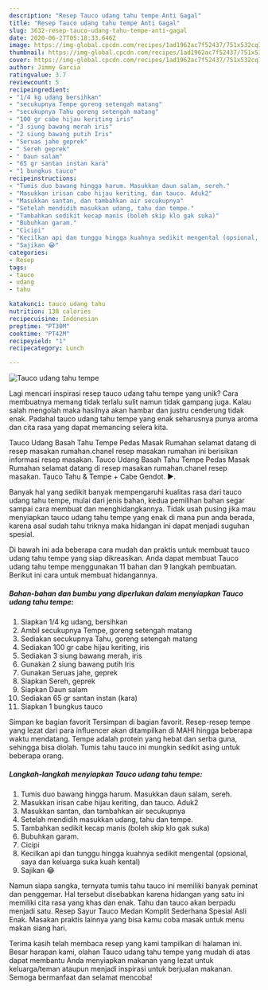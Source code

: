 ```yaml
---
description: "Resep Tauco udang tahu tempe Anti Gagal"
title: "Resep Tauco udang tahu tempe Anti Gagal"
slug: 3632-resep-tauco-udang-tahu-tempe-anti-gagal
date: 2020-06-27T05:18:33.646Z
image: https://img-global.cpcdn.com/recipes/1ad1962ac7f52437/751x532cq70/tauco-udang-tahu-tempe-foto-resep-utama.jpg
thumbnail: https://img-global.cpcdn.com/recipes/1ad1962ac7f52437/751x532cq70/tauco-udang-tahu-tempe-foto-resep-utama.jpg
cover: https://img-global.cpcdn.com/recipes/1ad1962ac7f52437/751x532cq70/tauco-udang-tahu-tempe-foto-resep-utama.jpg
author: Jimmy Garcia
ratingvalue: 3.7
reviewcount: 5
recipeingredient:
- "1/4 kg udang bersihkan"
- "secukupnya Tempe goreng setengah matang"
- "secukupnya Tahu goreng setengah matang"
- "100 gr cabe hijau keriting iris"
- "3 siung bawang merah iris"
- "2 siung bawang putih Iris"
- "Seruas jahe geprek"
- " Sereh geprek"
- " Daun salam"
- "65 gr santan instan kara"
- "1 bungkus tauco"
recipeinstructions:
- "Tumis duo bawang hingga harum. Masukkan daun salam, sereh."
- "Masukkan irisan cabe hijau keriting, dan tauco. Aduk2"
- "Masukkan santan, dan tambahkan air secukupnya"
- "Setelah mendidih masukkan udang, tahu dan tempe."
- "Tambahkan sedikit kecap manis (boleh skip klo gak suka)"
- "Bubuhkan garam."
- "Cicipi"
- "Kecilkan api dan tunggu hingga kuahnya sedikit mengental (opsional, saya dan keluarga suka kuah kental)"
- "Sajikan 😂"
categories:
- Resep
tags:
- tauco
- udang
- tahu

katakunci: tauco udang tahu 
nutrition: 138 calories
recipecuisine: Indonesian
preptime: "PT30M"
cooktime: "PT42M"
recipeyield: "1"
recipecategory: Lunch

---
```



![Tauco udang tahu tempe](https://img-global.cpcdn.com/recipes/1ad1962ac7f52437/751x532cq70/tauco-udang-tahu-tempe-foto-resep-utama.jpg)

Lagi mencari inspirasi resep tauco udang tahu tempe yang unik? Cara membuatnya memang tidak terlalu sulit namun tidak gampang juga. Kalau salah mengolah maka hasilnya akan hambar dan justru cenderung tidak enak. Padahal tauco udang tahu tempe yang enak seharusnya punya aroma dan cita rasa yang dapat memancing selera kita.

Tauco Udang Basah Tahu Tempe Pedas Masak Rumahan selamat datang di resep masakan rumahan.chanel resep masakan rumahan ini berisikan informasi resep masakan. Tauco Udang Basah Tahu Tempe Pedas Masak Rumahan selamat datang di resep masakan rumahan.chanel resep masakan. Tauco Tahu &amp; Tempe + Cabe Gendot. ►.

Banyak hal yang sedikit banyak mempengaruhi kualitas rasa dari tauco udang tahu tempe, mulai dari jenis bahan, kedua pemilihan bahan segar sampai cara membuat dan menghidangkannya. Tidak usah pusing jika mau menyiapkan tauco udang tahu tempe yang enak di mana pun anda berada, karena asal sudah tahu triknya maka hidangan ini dapat menjadi suguhan spesial.


Di bawah ini ada beberapa cara mudah dan praktis untuk membuat tauco udang tahu tempe yang siap dikreasikan. Anda dapat membuat Tauco udang tahu tempe menggunakan 11 bahan dan 9 langkah pembuatan. Berikut ini cara untuk membuat hidangannya.

<!--inarticleads1-->

##### Bahan-bahan dan bumbu yang diperlukan dalam menyiapkan Tauco udang tahu tempe:

1. Siapkan 1/4 kg udang, bersihkan
1. Ambil secukupnya Tempe, goreng setengah matang
1. Sediakan secukupnya Tahu, goreng setengah matang
1. Sediakan 100 gr cabe hijau keriting, iris
1. Sediakan 3 siung bawang merah, iris
1. Gunakan 2 siung bawang putih Iris
1. Gunakan Seruas jahe, geprek
1. Siapkan  Sereh, geprek
1. Siapkan  Daun salam
1. Sediakan 65 gr santan instan (kara)
1. Siapkan 1 bungkus tauco


Simpan ke bagian favorit Tersimpan di bagian favorit. Resep-resep tempe yang lezat dari para influencer akan ditampilkan di MAHI hingga beberapa waktu mendatang. Tempe adalah protein yang hebat dan serba guna, sehingga bisa diolah. Tumis tahu tauco ini mungkin sedikit asing untuk beberapa orang. 

<!--inarticleads2-->

##### Langkah-langkah menyiapkan Tauco udang tahu tempe:

1. Tumis duo bawang hingga harum. Masukkan daun salam, sereh.
1. Masukkan irisan cabe hijau keriting, dan tauco. Aduk2
1. Masukkan santan, dan tambahkan air secukupnya
1. Setelah mendidih masukkan udang, tahu dan tempe.
1. Tambahkan sedikit kecap manis (boleh skip klo gak suka)
1. Bubuhkan garam.
1. Cicipi
1. Kecilkan api dan tunggu hingga kuahnya sedikit mengental (opsional, saya dan keluarga suka kuah kental)
1. Sajikan 😂


Namun siapa sangka, ternyata tumis tahu tauco ini memiliki banyak peminat dan penggemar. Hal tersebut disebabkan karena hidangan yang satu ini memiliki cita rasa yang khas dan enak. Tahu dan tauco akan berpadu menjadi satu. Resep Sayur Tauco Medan Komplit Sederhana Spesial Asli Enak. Masakan praktis lainnya yang bisa kamu coba masak untuk menu makan siang hari. 

Terima kasih telah membaca resep yang kami tampilkan di halaman ini. Besar harapan kami, olahan Tauco udang tahu tempe yang mudah di atas dapat membantu Anda menyiapkan makanan yang lezat untuk keluarga/teman ataupun menjadi inspirasi untuk berjualan makanan. Semoga bermanfaat dan selamat mencoba!
